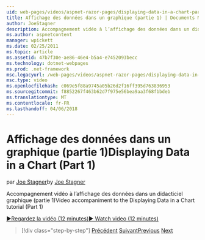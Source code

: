 ```yaml
---
uid: web-pages/videos/aspnet-razor-pages/displaying-data-in-a-chart-part-1
title: Affichage des données dans un graphique (partie 1) | Documents Microsoft
author: JoeStagner
description: Accompagnement vidéo à l’affichage des données dans un didacticiel graphique (partie 1)
ms.author: aspnetcontent
manager: wpickett
ms.date: 02/25/2011
ms.topic: article
ms.assetid: 47b7f30e-ae86-46e4-b5a4-e7452093becc
ms.technology: dotnet-webpages
ms.prod: .net-framework
msc.legacyurl: /web-pages/videos/aspnet-razor-pages/displaying-data-in-a-chart-part-1
msc.type: video
ms.openlocfilehash: c069e5f88a9745a05b26d2f16ff395d763836953
ms.sourcegitcommit: f8852267f463b62d7f975e56bea9aa3f68fbbdeb
ms.translationtype: MT
ms.contentlocale: fr-FR
ms.lasthandoff: 04/06/2018
---
```

<a name="displaying-data-in-a-chart-part-1"></a><span data-ttu-id="d3410-103">Affichage des données dans un graphique (partie 1)</span><span class="sxs-lookup"><span data-stu-id="d3410-103">Displaying Data in a Chart (Part 1)</span></span>
====================
<span data-ttu-id="d3410-104">par [Joe Stagner](https://github.com/JoeStagner)</span><span class="sxs-lookup"><span data-stu-id="d3410-104">by [Joe Stagner](https://github.com/JoeStagner)</span></span>

<span data-ttu-id="d3410-105">Accompagnement vidéo à l’affichage des données dans un didacticiel graphique (partie 1)</span><span class="sxs-lookup"><span data-stu-id="d3410-105">Video accompaniment to the Displaying Data in a Chart tutorial (Part 1)</span></span>

[<span data-ttu-id="d3410-106">&#9654;Regardez la vidéo (12 minutes)</span><span class="sxs-lookup"><span data-stu-id="d3410-106">&#9654; Watch video (12 minutes)</span></span>](https://channel9.msdn.com/Blogs/ASP-NET-Site-Videos/displaying-data-in-a-chart-part-1)

> [!div class="step-by-step"]
> <span data-ttu-id="d3410-107">[Précédent](displaying-data-in-a-grid.md)
> [Suivant](displaying-data-in-a-chart-part-2.md)</span><span class="sxs-lookup"><span data-stu-id="d3410-107">[Previous](displaying-data-in-a-grid.md)
[Next](displaying-data-in-a-chart-part-2.md)</span></span>
